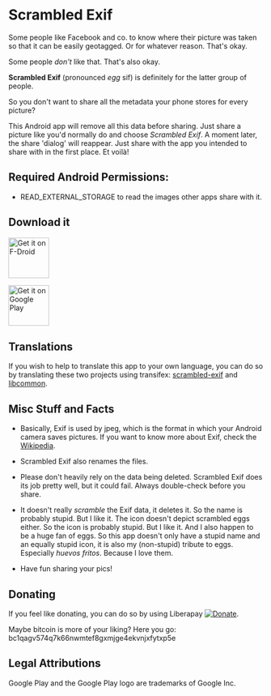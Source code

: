 # Scrambled Exif

Some people like Facebook and co. to know where their picture was taken so that it can be easily geotagged. Or for whatever reason. That's okay.

Some people *don't* like that. That's also okay.

**Scrambled Exif** (pronounced *egg* sif) is definitely for the latter group of people.

So you don't want to share all the metadata your phone stores for every picture?

This Android app will remove all this data before sharing. Just share a picture like you'd normally do and choose *Scrambled Exif*. A moment later, the share 'dialog' will reappear. Just share with the app you intended to share with in the first place. Et voilà!

## Required Android Permissions:

- READ_EXTERNAL_STORAGE to read the images other apps share with it.

## Download it

[<img src="https://f-droid.org/badge/get-it-on.png"
      alt="Get it on F-Droid"
      height="80">](https://f-droid.org/app/com.jarsilio.android.scrambledeggsif)

[<img src="https://gitlab.com/juanitobananas/wave-up/raw/master/google-play-store/google-play-badge.png"
      alt="Get it on Google Play"
      height="80">](https://play.google.com/store/apps/details?id=com.jarsilio.android.scrambledeggsif)

## Translations

If you wish to help to translate this app to your own language, you can do so by translating these two projects using transifex:
[scrambled-exif](https://www.transifex.com/juanitobananas/scrambled-exif/ "Scrambled Exif on transifex") and
[libcommon](https://www.transifex.com/juanitobananas/libcommon/ "libcommon on transifex").

## Misc Stuff and Facts

- Basically, Exif is used by jpeg, which is the format in which your Android camera saves pictures. If you want to know more about Exif, check the [Wikipedia](https://en.wikipedia.org/wiki/Exif).

- Scrambled Exif also renames the files.

- Please don't heavily rely on the data being deleted. Scrambled Exif does its job pretty well, but it could fail. Always double-check before you share.

- It doesn't really *scramble* the Exif data, it deletes it. So the name is probably stupid. But I like it. The icon doesn't depict scrambled eggs either. So the icon is probably stupid. But I like it. And I also happen to be a huge fan of eggs. So this app doesn't only have a stupid name and an equally stupid icon, it is also my (non-stupid) tribute to eggs. Especially *huevos fritos*. Because I love them.

- Have fun sharing your pics!

## Donating

If you feel like donating, you can do so by using Liberapay [![Donate](https://liberapay.com/assets/widgets/donate.svg)](https://liberapay.com/juanitobananas/).

Maybe bitcoin is more of your liking? Here you go: bc1qagv574q7k66nwmtef8gxmjge4ekvnjxfytxp5e

## Legal Attributions

Google Play and the Google Play logo are trademarks of Google Inc.
